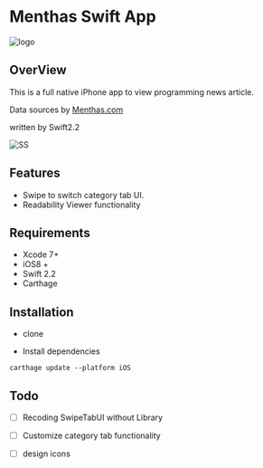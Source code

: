 # Menthas Swift App

![logo](https://gyazo.com/37e310ff2764645fa4603545e4000bc8.png)

## OverView

This is a full native iPhone app to view programming news article.

Data sources by [Menthas.com](http://menthas.com/)

written by Swift2.2

![SS](https://gyazo.com/1f6471ece43b94f6064e280f39f6e734.gif)


## Features

- Swipe to switch category tab UI.
- Readability Viewer functionality


## Requirements

- Xcode 7+
- iOS8 +
- Swift 2.2
- Carthage


## Installation

- clone

- Install dependencies

```
carthage update --platform iOS
```

## Todo

- [ ] Recoding SwipeTabUI without Library

- [ ] Customize category tab functionality

- [ ] design icons
